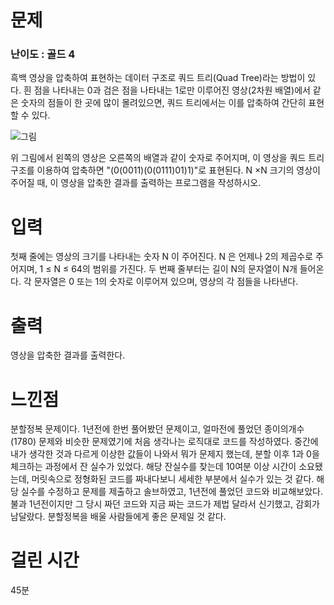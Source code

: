 # 문제

### 난이도 : 골드 4

흑백 영상을 압축하여 표현하는 데이터 구조로 쿼드 트리(Quad Tree)라는 방법이 있다. 흰 점을 나타내는 0과 검은 점을 나타내는 1로만 이루어진 영상(2차원 배열)에서 같은 숫자의 점들이 한 곳에 많이 몰려있으면, 쿼드 트리에서는 이를 압축하여 간단히 표현할 수 있다.

![그림](https://www.acmicpc.net/JudgeOnline/upload/201007/qq.png)

위 그림에서 왼쪽의 영상은 오른쪽의 배열과 같이 숫자로 주어지며, 이 영상을 쿼드 트리 구조를 이용하여 압축하면 "(0(0011)(0(0111)01)1)"로 표현된다. N ×N 크기의 영상이 주어질 때, 이 영상을 압축한 결과를 출력하는 프로그램을 작성하시오.

# 입력

첫째 줄에는 영상의 크기를 나타내는 숫자 N 이 주어진다. N 은 언제나 2의 제곱수로 주어지며, 1 ≤ N ≤ 64의 범위를 가진다. 두 번째 줄부터는 길이 N의 문자열이 N개 들어온다. 각 문자열은 0 또는 1의 숫자로 이루어져 있으며, 영상의 각 점들을 나타낸다.

# 출력

영상을 압축한 결과를 출력한다.

# 느낀점

분할정복 문제이다. 1년전에 한번 풀어봤던 문제이고, 얼마전에 풀었던 종이의개수(1780) 문제와 비슷한 문제였기에 처음 생각나는 로직대로 코드를 작성하였다. 중간에 내가 생각한 것과 다르게 이상한 값들이 나와서 뭐가 문제지 했는데, 분할 이후 1과 0을 체크하는 과정에서 잔 실수가 있었다. 해당 잔실수를 찾는데 10여분 이상 시간이 소요됐는데, 머릿속으로 정형화된 코드를 짜내다보니 세세한 부분에서 실수가 있는 것 같다. 해당 실수를 수정하고 문제를 제출하고 솔브하였고, 1년전에 풀었던 코드와 비교해보았다. 불과 1년전이지만 그 당시 짜던 코드와 지금 짜는 코드가 제법 달라서 신기했고, 감회가 남달랐다. 분할정복을 배울 사람들에게 좋은 문제일 것 같다.

# 걸린 시간

45분
